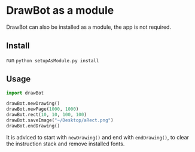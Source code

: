 DrawBot as a module
===================

DrawBot can also be installed as a module, the app is not required. 


Install 
-------

run `python setupAsModule.py install`

Usage
-----

```Python
import drawBot

drawBot.newDrawing()
drawBot.newPage(1000, 1000)
drawBot.rect(10, 10, 100, 100)
drawBot.saveImage("~/Desktop/aRect.png")
drawBot.endDrawing()
```

It is adviced to start with `newDrawing()` and end with `endDrawing()`, to clear the instruction stack and remove installed fonts.

